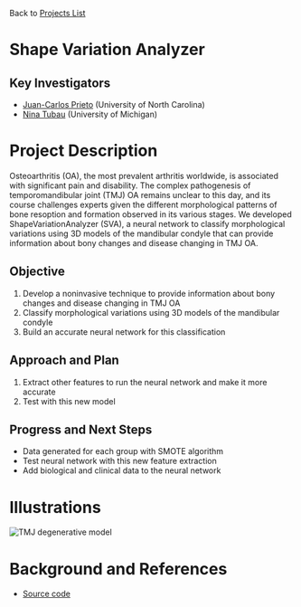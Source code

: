Back to [Projects List](../../README.md#ProjectsList)

# Shape Variation Analyzer

## Key Investigators

- [Juan-Carlos Prieto](https://github.com/juanprietob) (University of North Carolina)
- [Nina Tubau](https://github.com/ninatubau) (University of Michigan) 

# Project Description

Osteoarthritis (OA), the most prevalent arthritis worldwide, is associated with significant pain and disability. The complex pathogenesis of temporomandibular joint (TMJ) OA remains unclear to this day, and its course challenges experts given the different morphological patterns of bone resoption and formation observed in its various stages. We developed ShapeVariationAnalyzer (SVA), a neural network to classify morphological variations using 3D models of the mandibular condyle that can provide information about bony changes and disease changing in TMJ OA.

## Objective

1. Develop a noninvasive technique to provide information about bony changes and disease changing in TMJ OA
2. Classify morphological variations using 3D models of the mandibular condyle
3. Build an accurate neural network for this classification

## Approach and Plan

1. Extract other features to run the neural network and make it more accurate
2. Test with this new model

## Progress and Next Steps

- Data generated for each group with SMOTE algorithm
- Test neural network with this new feature extraction
- Add biological and clinical data to the neural network

# Illustrations

![TMJ degenerative model](https://na-mic.org/w/images/3/35/TMJ_OA_figure1.png)

# Background and References

<!--Use this space for information that may help people better understand your project, like links to papers, source code, or data.-->

- [Source code](https://github.com/DCBIA-OrthoLab/ShapeVariationAnalyzer)
